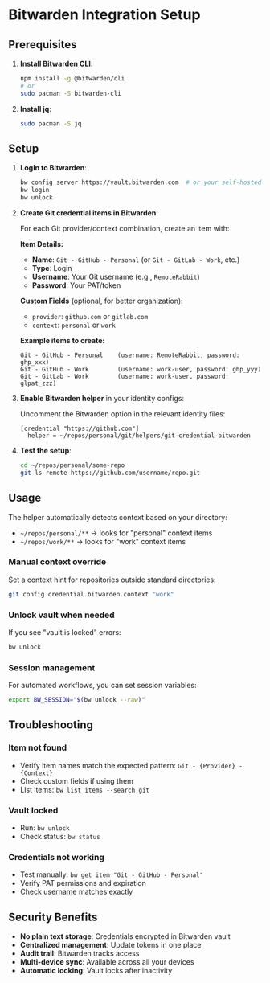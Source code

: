 # Bitwarden Integration Setup

## Prerequisites

1. **Install Bitwarden CLI**:
   ```bash
   npm install -g @bitwarden/cli
   # or
   sudo pacman -S bitwarden-cli
   ```

2. **Install jq**:
   ```bash
   sudo pacman -S jq
   ```

## Setup

1. **Login to Bitwarden**:
   ```bash
   bw config server https://vault.bitwarden.com  # or your self-hosted URL
   bw login
   bw unlock
   ```

2. **Create Git credential items in Bitwarden**:

   For each Git provider/context combination, create an item with:
   
   **Item Details:**
   - **Name**: `Git - GitHub - Personal` (or `Git - GitLab - Work`, etc.)
   - **Type**: Login
   - **Username**: Your Git username (e.g., `RemoteRabbit`)
   - **Password**: Your PAT/token
   
   **Custom Fields** (optional, for better organization):
   - `provider`: `github.com` or `gitlab.com`
   - `context`: `personal` or `work`

   **Example items to create:**
   ```
   Git - GitHub - Personal    (username: RemoteRabbit, password: ghp_xxx)
   Git - GitHub - Work        (username: work-user, password: ghp_yyy)
   Git - GitLab - Work        (username: work-user, password: glpat_zzz)
   ```

3. **Enable Bitwarden helper** in your identity configs:
   
   Uncomment the Bitwarden option in the relevant identity files:
   ```gitconfig
   [credential "https://github.com"]
     helper = ~/repos/personal/git/helpers/git-credential-bitwarden
   ```

4. **Test the setup**:
   ```bash
   cd ~/repos/personal/some-repo
   git ls-remote https://github.com/username/repo.git
   ```

## Usage

The helper automatically detects context based on your directory:
- `~/repos/personal/**` → looks for "personal" context items
- `~/repos/work/**` → looks for "work" context items

### Manual context override
Set a context hint for repositories outside standard directories:
```bash
git config credential.bitwarden.context "work"
```

### Unlock vault when needed
If you see "vault is locked" errors:
```bash
bw unlock
```

### Session management
For automated workflows, you can set session variables:
```bash
export BW_SESSION="$(bw unlock --raw)"
```

## Troubleshooting

### Item not found
- Verify item names match the expected pattern: `Git - {Provider} - {Context}`
- Check custom fields if using them
- List items: `bw list items --search git`

### Vault locked
- Run: `bw unlock`
- Check status: `bw status`

### Credentials not working
- Test manually: `bw get item "Git - GitHub - Personal"`
- Verify PAT permissions and expiration
- Check username matches exactly

## Security Benefits

- **No plain text storage**: Credentials encrypted in Bitwarden vault
- **Centralized management**: Update tokens in one place
- **Audit trail**: Bitwarden tracks access
- **Multi-device sync**: Available across all your devices
- **Automatic locking**: Vault locks after inactivity

